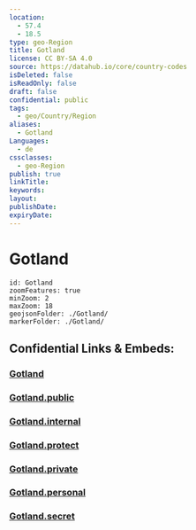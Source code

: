 ```yaml
---
location:
  - 57.4
  - 18.5
type: geo-Region
title: Gotland
license: CC BY-SA 4.0
source: https://datahub.io/core/country-codes
isDeleted: false
isReadOnly: false
draft: false
confidential: public
tags:
  - geo/Country/Region
aliases:
  - Gotland
Languages:
  - de
cssclasses:
  - geo-Region
publish: true
linkTitle:
keywords:
layout:
publishDate:
expiryDate:
---
```


# Gotland

```leaflet
id: Gotland
zoomFeatures: true 
minZoom: 2 
maxZoom: 18
geojsonFolder: ./Gotland/
markerFolder: ./Gotland/
```


## Confidential Links & Embeds: 

### [Gotland](/_Standards/Earth/Continent/Europe/Europe~North/Sweden/Provinces~Sweden/Gotland.md) 

### [Gotland.public](/_public/Earth/Continent/Europe/Europe~North/Sweden/Provinces~Sweden/Gotland.public.md) 

### [Gotland.internal](/_internal/Earth/Continent/Europe/Europe~North/Sweden/Provinces~Sweden/Gotland.internal.md) 

### [Gotland.protect](/_protect/Earth/Continent/Europe/Europe~North/Sweden/Provinces~Sweden/Gotland.protect.md) 

### [Gotland.private](/_private/Earth/Continent/Europe/Europe~North/Sweden/Provinces~Sweden/Gotland.private.md) 

### [Gotland.personal](/_personal/Earth/Continent/Europe/Europe~North/Sweden/Provinces~Sweden/Gotland.personal.md) 

### [Gotland.secret](/_secret/Earth/Continent/Europe/Europe~North/Sweden/Provinces~Sweden/Gotland.secret.md)

